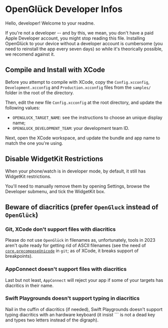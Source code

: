 # OpenGlück Developer Infos

Hello, developer! Welcome to your readme.

If you're not a developer -- and by this, we mean, you don't have a paid Apple
Developer account, you might stop reading this file. Installing OpenGlück to
your device without a developer account is cumbersome (you need to reinstall
the app every seven days) so while it's theorically possible, we recomend
against it.

## Compile and Install with XCode

Before you attempt to compile with XCode, copy the `Config.xcconfig`,
`Development.xcconfig` and `Production.xcconfig` files from the `samples/`
folder in the root of the directory.

Then, edit the new file `Config.xcconfig` at the root directory, and update the following values:
- `OPENGLUCK_TARGET_NAME`: see the instructions to choose an unique display name;
- `OPENGLUCK_DEVELOPMENT_TEAM`: your development team ID.

Next, open the XCode workspace, and update the bundle and app name to match the
one you're using.

## Disable WidgetKit Restrictions

When your phone/watch is in developer mode, by default, it still has WidgetKit
restrictions.

You'll need to manually remove them by opening Settings, browse the Developer
submenu, and tick the WidgetKit box.

## Beware of diacritics (prefer `OpenGluck` instead of `OpenGlück`)

### Git, XCode don't support files with diacritics

Please do not use `OpenGlück` in filenames as, unfortunately, tools in 2023
aren't quite ready for getting rid of ASCII filenames (see the need of
[`core.precomposeUnicode`](https://git-scm.com/docs/git-config) in `git`; as of
XCode, it breaks support of breakpoints).

### AppConnect doesn't support files with diacritics

Last but not least, `AppConnect` will reject your app if some of your targets
has diacritics in their name.

### Swift Playgrounds doesn't support typing in diacritics

Nail in the cuffin of diacritics (if needed), Swift Playgrounds doesn't support
typing diacritics with an hardware keyboard (it insist ``` is not a dead key
and types two letters instead of the digraph).
